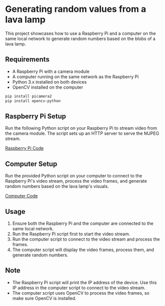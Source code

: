 # Generating random values from a lava lamp

This project showcases how to use a Raspberry Pi and a computer on the same local network to generate random numbers based on the blobs of a lava lamp. 

## Requirements

- A Raspberry Pi with a camera module
- A computer running on the same network as the Raspberry Pi
- Python 3.x installed on both devices
- OpenCV installed on the computer

```sh
pip install picamera2
pip install opencv-python
```

## Raspberry Pi Setup

Run the following Python script on your Raspberry Pi to stream video from the camera module. The script sets up an HTTP server to serve the MJPEG stream.


[Raspberry Pi Code](https://github.com/strumberr/lavalamp-RNG/blob/main/raspberrypi/main.py)

## Computer Setup

Run the provided Python script on your computer to connect to the Raspberry Pi's video stream, process the video frames, and generate random numbers based on the lava lamp's visuals.

[Computer Code](https://github.com/strumberr/lavalamp-RNG/blob/main/version2/random-string/imageProcessing.py)


## Usage

1. Ensure both the Raspberry Pi and the computer are connected to the same local network.
2. Run the Raspberry Pi script first to start the video stream.
3. Run the computer script to connect to the video stream and process the frames.
4. The computer script will display the video frames, process them, and generate random numbers.

## Note

- The Raspberry Pi script will print the IP address of the device. Use this IP address in the computer script to connect to the video stream.
- The computer script uses OpenCV to process the video frames, so make sure OpenCV is installed.
